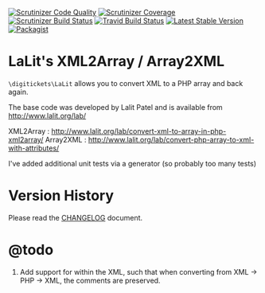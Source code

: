 [![Scrutinizer Code Quality](https://img.shields.io/scrutinizer/g/digitickets/lalit.svg?style=plastic)](https://scrutinizer-ci.com/g/digitickets/lalit/?branch=master)
[![Scrutinizer Coverage](https://img.shields.io/scrutinizer/coverage/g/digitickets/lalit.svg?style=plastic)](https://scrutinizer-ci.com/coverage/g/digitickets/lalit/?branch=master)
[![Scrutinizer Build Status](https://img.shields.io/scrutinizer/build/g/digitickets/lalit.svg?style=plastic)](https://scrutinizer-ci.com/build/g/digitickets/lalit/?branch=master)
[![Travid Build Status](https://img.shields.io/travis/digitickets/lalit.svg?style=plastic)](https://travis-ci.org/digitickets/lalit)
[![Latest Stable Version](https://img.shields.io/packagist/v/digitickets/lalit.svg?style=plastic)](https://packagist.org/packages/digitickets/lalit)
[![Packagist](https://img.shields.io/packagist/dt/digitickets/lalit.svg?style=plastic)](https://packagist.org/packages/digitickets/lalit)

# LaLit's XML2Array / Array2XML

`\digitickets\LaLit` allows you to convert XML to a PHP array and back again.

The base code was developed by Lalit Patel and is available from http://www.lalit.org/lab/

XML2Array : http://www.lalit.org/lab/convert-xml-to-array-in-php-xml2array/
Array2XML : http://www.lalit.org/lab/convert-php-array-to-xml-with-attributes/

I've added additional unit tests via a generator (so probably too many tests)

# Version History

Please read the [CHANGELOG](CHANGELOG.md) document.

# @todo

1. Add support for <!-- comments --> within the XML, such that when converting from XML -> PHP -> XML, the comments are preserved.
